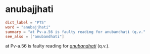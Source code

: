 # anubajjhati

``` toml
dict_label = "PTS"
word = "anubajjhati"
summary = "at Pv-a.56 is faulty reading for anubandhati (q.v."
see_also = ["anubandhati"]
```

at Pv\-a.56 is faulty reading for *[anubandhati](anubandhati.md)* (q.v.).

